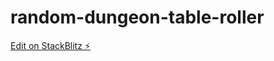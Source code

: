 # random-dungeon-table-roller

[Edit on StackBlitz ⚡️](https://stackblitz.com/edit/random-dungeon-table-roller)
